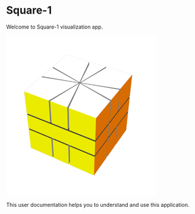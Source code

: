 # Square-1

Welcome to Square-1 visualization app.

<img src="images/Square-1.png" alt="Square 1" width="404" height="431">

This user documentation helps you to understand and use this application.
